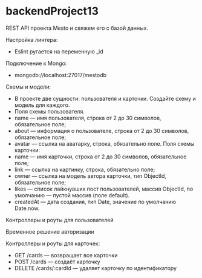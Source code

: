 # backendProject13

REST API проекта Mesto и свяжем его с базой данных.

Настройка линтера: 
  - Eslint ругается на переменную _id
  
Подключение к Mongo:
  - mongodb://localhost:27017/mestodb
 
Схемы и модели: 
  - В проекте две сущности: пользователя и карточки. Создайте схему и модель для каждого.
  - Поля схемы пользователя.
  - name — имя пользователя, строка от 2 до 30 символов, обязательное поле;
  - about — информация о пользователе, строка от 2 до 30 символов, обязательное поле;
  - avatar — ссылка на аватарку, строка, обязательно поле.
Поля схемы карточки:
  - name — имя карточки, строка от 2 до 30 символов, обязательное поле;
  - link — ссылка на картинку, строка, обязательно поле;
  - owner — ссылка на модель автора карточки, тип ObjectId, обязательное поле;
  - likes — список лайкнувших пост пользователей, массив ObjectId, по умолчанию — пустой массив (поле default).
  - createdAt — дата создания, тип Date, значение по умолчанию Date.now.

Контроллеры и роуты для пользователей

Временное решение авторизации

Контроллеры и роуты для карточек:
 - GET /cards — возвращает все карточки
 - POST /cards — создаёт карточку
 - DELETE /cards/:cardId — удаляет карточку по идентификатору
